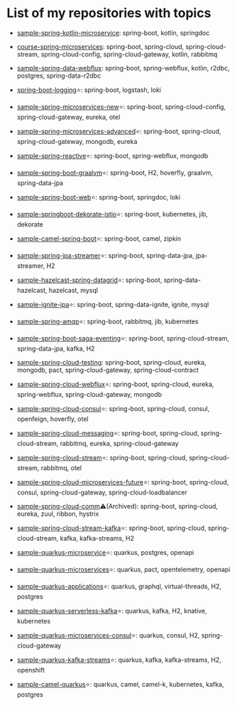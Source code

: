 # List of my repositories with topics

- [sample-spring-kotlin-microservice](https://github.com/piomin/sample-spring-kotlin-microservice): spring-boot, kotlin, springdoc
- [course-spring-microservices](https://github.com/piomin/course-spring-microservices): spring-boot, spring-cloud, spring-cloud-stream, spring-cloud-config, spring-cloud-gateway, kotlin, rabbitmq
- [sample-spring-data-webflux](https://github.com/piomin/sample-spring-data-webflux): spring-boot, spring-webflux, kotlin, r2dbc, postgres, spring-data-r2dbc

- [spring-boot-logging](https://github.com/piomin/spring-boot-logging)⭐: spring-boot, logstash, loki
- [sample-spring-microservices-new](https://github.com/piomin/sample-spring-microservices-new)⭐: spring-boot, spring-cloud-config, spring-cloud-gateway, eureka, otel
- [sample-spring-microservices-advanced](https://github.com/piomin/sample-spring-microservices-advanced)⭐:  spring-boot, spring-cloud, spring-cloud-gateway, mongodb, eureka
- [sample-spring-reactive](https://github.com/piomin/sample-spring-reactive)⭐: spring-boot, spring-webflux, mongodb
- [sample-spring-boot-graalvm](https://github.com/piomin/sample-spring-boot-graalvm)⭐: spring-boot, H2, hoverfly, graalvm, spring-data-jpa
- [sample-spring-boot-web](https://github.com/piomin/sample-spring-boot-web)⭐: spring-boot, springdoc, loki
- [sample-springboot-dekorate-istio](https://github.com/piomin/sample-springboot-dekorate-istio)⭐: spring-boot, kubernetes, jib, dekorate
- [sample-camel-spring-boot](https://github.com/piomin/sample-camel-spring-boot)⭐: spring-boot, camel, zipkin
- [sample-spring-jpa-streamer](https://github.com/piomin/sample-spring-jpa-streamer)⭐: spring-boot, spring-data-jpa, jpa-streamer, H2
- [sample-hazelcast-spring-datagrid](https://github.com/piomin/sample-hazelcast-spring-datagrid)⭐: spring-boot, spring-data-hazelcast, hazelcast, mysql
- [sample-ignite-jpa](https://github.com/piomin/sample-ignite-jpa)⭐: spring-boot, spring-data-ignite, ignite, mysql
- [sample-spring-amqp](https://github.com/piomin/sample-spring-amqp)⭐: spring-boot, rabbitmq, jib, kubernetes
- [sample-spring-boot-saga-eventing](https://github.com/piomin/sample-spring-boot-saga-eventing)⭐: spring-boot, spring-cloud-stream, spring-data-jpa, kafka, H2


- [sample-spring-cloud-testing](https://github.com/piomin/sample-spring-cloud-testing): spring-boot, spring-cloud, eureka, mongodb, pact, spring-cloud-gateway, spring-cloud-contract
- [sample-spring-cloud-webflux](https://github.com/piomin/sample-spring-cloud-webflux)⭐: spring-boot, spring-cloud, eureka, spring-webflux, spring-cloud-gateway, mongodb
- [sample-spring-cloud-consul](https://github.com/piomin/sample-spring-cloud-consul)⭐: spring-boot, spring-cloud, consul, openfeign, hoverfly, otel
- [sample-spring-cloud-messaging](https://github.com/piomin/sample-spring-cloud-messaging)⭐: spring-boot, spring-cloud, spring-cloud-stream, rabbitmq, eureka, spring-cloud-gateway
- [sample-spring-cloud-stream](https://github.com/piomin/sample-spring-cloud-stream)⭐: spring-boot, spring-cloud, spring-cloud-stream, rabbitmq, otel
- [sample-spring-cloud-microservices-future](https://github.com/piomin/sample-spring-cloud-microservices-future)⭐: spring-boot, spring-cloud, consul, spring-cloud-gateway, spring-cloud-loadbalancer
- [sample-spring-cloud-comm](https://github.com/piomin/sample-spring-cloud-comm)⚠️(Archived): spring-boot, spring-cloud, eureka, zuul, ribbon, hystrix
- [sample-spring-cloud-stream-kafka](https://github.com/piomin/sample-spring-cloud-stream-kafka)⭐: spring-boot, spring-cloud, spring-cloud-stream, kafka, kafka-streams, H2

- [sample-quarkus-microservice](https://github.com/piomin/sample-quarkus-microservice)⭐: quarkus, postgres, openapi
- [sample-quarkus-microservices](https://github.com/piomin/sample-quarkus-microservices)⭐: quarkus, pact, opentelemetry, openapi
- [sample-quarkus-applications](https://github.com/piomin/sample-quarkus-applications)⭐: quarkus, graphql, virtual-threads, H2, postgres
- [sample-quarkus-serverless-kafka](https://github.com/piomin/sample-quarkus-serverless-kafka)⭐: quarkus, kafka, H2, knative, kubernetes
- [sample-quarkus-microservices-consul](https://github.com/piomin/sample-quarkus-microservices-consul)⭐: quarkus, consul, H2, spring-cloud-gateway
- [sample-quarkus-kafka-streams](https://github.com/piomin/sample-quarkus-kafka-streams)⭐: quarkus, kafka, kafka-streams, H2, openshift
- [sample-camel-quarkus](https://github.com/piomin/sample-camel-quarkus)⭐: quarkus, camel, camel-k, kubernetes, kafka, postgres